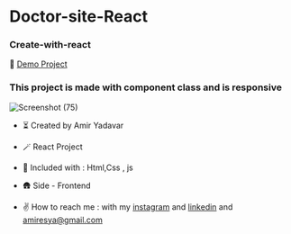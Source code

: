 # Doctor-site-React

### Create-with-react

🔭 [Demo Project](https://amir-yadavar.github.io/Doctor-site-React/)


### This project is made with component class and is responsive



![Screenshot (75)](https://user-images.githubusercontent.com/110972269/205646448-98561bcb-785f-4896-9fb9-2e079f44067f.png)


- ⏳ Created by Amir Yadavar

- 🪄 React Project

- 🔧 Included with : Html,Css , js

- 🛖 Side - Frontend

- ✌️ How to reach me : with my [instagram](https://instagram.com/amir_yadavar_?igshid=YmMyMTA2M2Y=) and [linkedin](https://www.linkedin.com/in/amir-yadavar-269904242/) and amiresya@gmail.com
